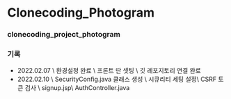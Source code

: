 # Clonecoding_Photogram

### clonecoding_project_photogram

### 기록
- 2022.02.07 
\ 환경설정 완료 \ 프론트 딴 셋팅 \ 깃 레포지토리 연결 완료
- 2022.02.10
\ SecurityConfig.java 클래스 생성 \ 시큐리티 세팅 설정\ CSRF 토큰 검사 \ signup.jsp\ AuthController.java 

